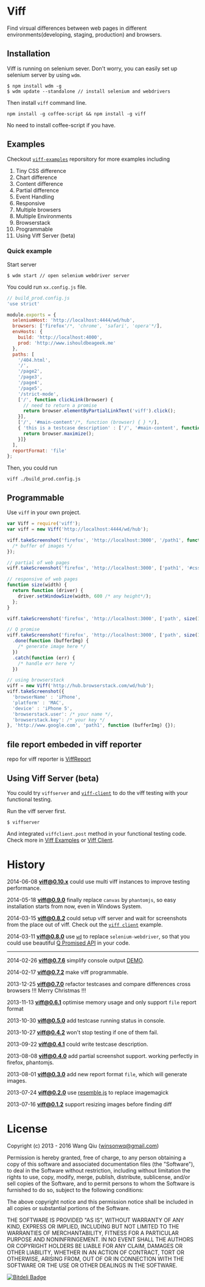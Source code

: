 # Viff

Find virsual differences between web pages in different environments(developing, staging, production) and browsers.

## Installation

Viff is running on selenium sever. Don't worry, you can easily set up selenium server by using `wdm`.

```
$ npm install wdm -g
$ wdm update --standalone // install selenium and webdrivers
```
Then install `viff` command line.

```
npm install -g coffee-script && npm install -g viff
```
No need to install coffee-script if you have.

## Examples

Checkout [`viff-examples`](https://github.com/winsonwq/viff-examples) reporsitory for more examples including

1. Tiny CSS difference
2. Chart difference
3. Content difference
4. Partial difference
5. Event Handling
6. Responsive
7. Multiple browsers
8. Multiple Environments
9. Browserstack
10. Programmable
11. Using Viff Server (beta)

### Quick example

Start server

```
$ wdm start // open selenium webdriver server
```

You could run `xx.config.js` file.

```javascript
// build_prod.config.js
'use strict'

module.exports = {
  seleniumHost: 'http://localhost:4444/wd/hub',
  browsers: ['firefox'/*, 'chrome', 'safari', 'opera'*/],
  envHosts: {
    build: 'http://localhost:4000',
    prod: 'http://www.ishouldbeageek.me'
  },
  paths: [
    '/404.html',
    '/',
    '/page2',
    '/page3',
    '/page4',
    '/page5',
    '/strict-mode',
    ['/', function clickLink(browser) {
      // need to return a promise
      return browser.elementByPartialLinkText('viff').click();
    }],
    ['/', '#main-content'/*, function (browser) { } */],
    { 'this is a testcase description' : ['/', '#main-content', function(browser) {
      return browser.maximize();
    }]}
  ],
  reportFormat: 'file'
};
```

Then, you could run

```
viff ./build_prod.config.js
```

## Programmable

Use `viff` in your own project.

```javascript
var Viff = require('viff');
var viff = new Viff('http://localhost:4444/wd/hub');

viff.takeScreenshot('firefox', 'http://localhost:3000', '/path1', function (bufferImg) {
  /* buffer of images */  
});

// partial of web pages
viff.takeScreenshot('firefox', 'http://localhost:3000', ['path1', '#css-selecor'], function (bufferPartialImg) {});

// responsive of web pages
function size(width) {
  return function (driver) {
    driver.setWindowSize(width, 600 /* any height*/);
  };
}

viff.takeScreenshot('firefox', 'http://localhost:3000', ['path', size(1024)], function (bufferImg) {});

// Q promise
viff.takeScreenshot('firefox', 'http://localhost:3000', ['path', size(1024)])
  .done(function (bufferImg) {
    /* generate image here */
  })
  .catch(function (err) {
    /* handle err here */
  })

// using browserstack
viff = new Viff('http://hub.browserstack.com/wd/hub');
viff.takeScreenshot({
  'browserName' : 'iPhone',
  'platform' : 'MAC',
  'device' : 'iPhone 5',
  'browserstack.user': /* your name */,
  'browserstack.key': /* your key */
}, 'http://www.google.com', 'path1', function (bufferImg) {});
```

## file report embeded in viff reporter

repo for viff reporter is [ViffReport](https://github.com/xjsi/ViffReport)

## Using Viff Server (beta)

You could try `viffserver` and [`viff-client`](https://github.com/winsonwq/viff-client) to do the viff testing with your functional testing.

Run the viff server first.

```
$ viffserver
```

And integrated `viffclient.post` method in your functional testing code. Check more in [Viff Examples](https://github.com/winsonwq/viff-examples) or [Viff Client](https://github.com/winsonwq/viff-client).

# History

2014-06-08 **viff@0.10.x** could use multi viff instances to improve testing performance.

2014-05-18 **viff@0.9.0** finally replace `canvas` by `phantomjs`, so easy installation starts from now, even in Windows System.

2014-03-15 **viff@0.8.2** could setup viff server and wait for screenshots from the place out of viff. Check out the [`viff client`](https://github.com/winsonwq/viff-client) example.

2014-03-11 **viff@0.8.0** use [`wd`](https://github.com/admc/wd) to replace `selenium-webdriver`, so that you could use beautiful [Q Promised API](https://github.com/admc/wd/blob/master/doc/api.md) in your code.

---

2014-02-26 **viff@0.7.6** simplify console output [DEMO](https://asciinema.org/a/7903).

2014-02-17 **viff@0.7.2** make viff programmable.

2013-12-25 **viff@0.7.0** refactor testcases and compare differences cross browsers !!! Merry Christmas !!!

2013-11-13 **viff@0.6.1** optimise memory usage and only support `file` report format

2013-10-30 **viff@0.5.0** add testcase running status in console.

2013-10-27 **viff@0.4.2** won't stop testing if one of them fail.

2013-09-22 **viff@0.4.1** could write testcase description.

2013-08-08 **viff@0.4.0**  add partial screenshot support. working perfectly in firefox, phantomjs.

2013-08-01 **viff@0.3.0**  add new report format `file`, which will generate images.

2013-07-24 **viff@0.2.0**  use [resemble.js](https://github.com/Huddle/Resemble.js) to replace imagemagick

2013-07-16 **viff@0.1.2**  support resizing images before finding diff

# License

Copyright (c) 2013 - 2016 Wang Qiu (winsonwq@gmail.com)

Permission is hereby granted, free of charge, to any person
obtaining a copy of this software and associated documentation
files (the "Software"), to deal in the Software without
restriction, including without limitation the rights to use,
copy, modify, merge, publish, distribute, sublicense, and/or sell
copies of the Software, and to permit persons to whom the
Software is furnished to do so, subject to the following
conditions:

The above copyright notice and this permission notice shall be
included in all copies or substantial portions of the Software.

THE SOFTWARE IS PROVIDED "AS IS", WITHOUT WARRANTY OF ANY KIND,
EXPRESS OR IMPLIED, INCLUDING BUT NOT LIMITED TO THE WARRANTIES
OF MERCHANTABILITY, FITNESS FOR A PARTICULAR PURPOSE AND
NONINFRINGEMENT. IN NO EVENT SHALL THE AUTHORS OR COPYRIGHT
HOLDERS BE LIABLE FOR ANY CLAIM, DAMAGES OR OTHER LIABILITY,
WHETHER IN AN ACTION OF CONTRACT, TORT OR OTHERWISE, ARISING
FROM, OUT OF OR IN CONNECTION WITH THE SOFTWARE OR THE USE OR
OTHER DEALINGS IN THE SOFTWARE.


[![Bitdeli Badge](https://d2weczhvl823v0.cloudfront.net/winsonwq/viff/trend.png)](https://bitdeli.com/free "Bitdeli Badge")
